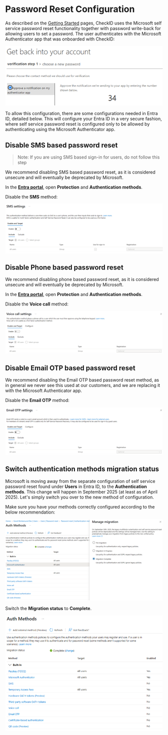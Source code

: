 # Password Reset Configuration 

As described on the [Getting Started](../Getting-Started.md) pages, CheckID uses the Microsoft self service password reset functionality together with password write-back for allowing users to set a password. The user authenticates with the Microsoft Authenticator app that was onboarded with CheckID:

![alt text](../image-3.png)

To allow this configuration, there are some configurations needed in Entra ID, detailed below. This will configure your Entra ID in a very secure fashion, where self service password reset is configured only to be allowed by authenticating using the Microsoft Authenticator app.

## Disable SMS based password reset

> Note: If you are using SMS based sign-in for users, do not follow this step

We recommend disabling SMS based password reset, as it is considered unsecure and will eventually be deprecated by Microsoft.

In the [**Entra portal**](https://entra.microsoft.com/#home), open **Protection** and **Authentication methods**. 

Disable the **SMS** method:

![alt text](image.png)

## Disable Phone based password reset

We recommend disabling phone based password reset, as it is considered unsecure and will eventually be deprecated by Microsoft.

In the [**Entra portal**](https://entra.microsoft.com/#home), open **Protection** and **Authentication methods**. 

Disable the **Voice call** method:

![alt text](image-1.png)

## Disable Email OTP based password reset

We recommend disabling the Email OTP based password reset method, as in general we never see this used at our customers, and we are replacing it with the Microsoft Authenticator app.

Disable the **Email OTP** method:

![alt text](image-2.png)

## Switch authentication methods migration status

Microsoft is moving away from the separate configuration of self service password reset found under **Users** in Entra ID, to the **Authentication methods**. This change will happen in September 2025 (at least as of April 2025). Let's simply switch you over to the new method of configuration.

Make sure you have your methods correctly configured according to the below recommendation:

![alt text](image-3.png)

Switch the **Migration status** to **Complete**.

![alt text](image-4.png)
